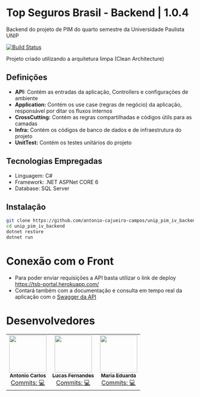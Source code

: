 # Top Seguros Brasil - Backend | 1.0.4
Backend do projeto de PIM do quarto semestre da Universidade Paulista UNIP

[![Build Status](https://travis-ci.org/joemccann/dillinger.svg?branch=master)](https://github.com/antonio-cajueiro-campos/unip_pim_iv_backend)

Projeto criado utilizando a arquitetura limpa (Clean Architecture)

## Definições

- **API:** Contém as entradas da aplicação, Controllers e configurações de ambiente
- **Application:** Contém os use case (regras de negócio) da aplicação, responsável por ditar os fluxos internos
- **CrossCutting:** Contém as regras compartilhadas e códigos útils para as camadas
- **Infra:** Contém os códigos de banco de dados e de infraestrutura do projeto
- **UnitTest:** Contém os testes unitários do projeto

## Tecnologias Empregadas
- Linguagem: C#
- Framework: .NET ASPNet CORE 6
- Database: SQL Server

## Instalação

```sh
git clone https://github.com/antonio-cajueiro-campos/unip_pim_iv_backend.git
cd unip_pim_iv_backend
dotnet restore
dotnet run
```

# Conexão com o Front
- Para poder enviar requisições a API basta utilizar o link de deploy https://tsb-portal.herokuapp.com/
- Contará também com a documentação e consulta em tempo real da aplicação com o [Swagger da API](https://tsb-portal.herokuapp.com/swagger/index.html)

# Desenvolvedores
<table>
	<tr>
    	<td align="center">
			<a href="https://github.com/antonio-cajueiro-campos">
				<img src="https://avatars.githubusercontent.com/u/7028783?v=4" width="100px;" alt=""/><br />
				<sub>
					<b>Antonio Carlos</b>
				</sub>
			</a>
			<br />
			<a href="https://github.com/antonio-cajueiro-campos/unip_pim_iv_backend/commits?author=antonio-cajueiro-campos" title="Code">Commits: 💻</a>
		</td>
    	<td align="center">
			<a href="https://github.com/Lucas4985">
				<img src="https://avatars.githubusercontent.com/u/102609797?v=4" width="100px;" alt=""/><br />
				<sub>
					<b>Lucas Fernandes</b>
				</sub>
			</a>
			<br />
			<a href="https://github.com/antonio-cajueiro-campos/unip_pim_iv_backend/commits?author=Lucas4985" title="Code">Commits: 💻</a>
		</td>
    	<td align="center">
			<a href="https://github.com/BHOWXY">
				<img src="https://avatars.githubusercontent.com/u/91236653?v=4" width="100px;" alt=""/><br />
				<sub>
					<b>Maria Eduarda</b>
				</sub>
			</a>
			<br />
			<a href="https://github.com/antonio-cajueiro-campos/unip_pim_iv_backend/commits?author=BHOWXY" title="Code">Commits: 💻</a>
		</td>
	</tr>
</table>